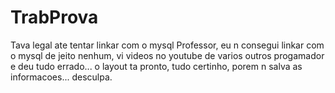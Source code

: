 # TrabProva
Tava legal ate tentar linkar com o mysql
Professor, eu n consegui linkar com o mysql de jeito nenhum, vi videos no youtube de varios outros progamador e deu tudo errado... o layout ta pronto, tudo certinho, porem n salva as informacoes... desculpa.
